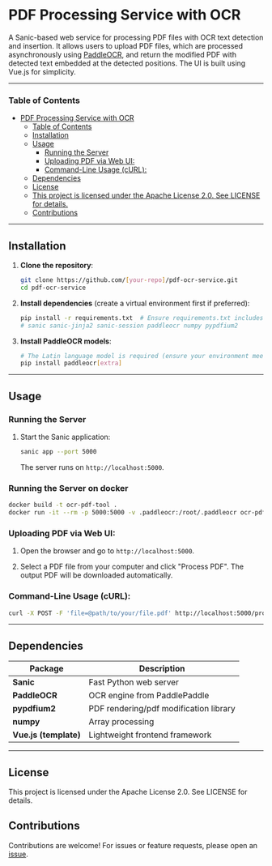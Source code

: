 # PDF Processing Service with OCR

A Sanic-based web service for processing PDF files with OCR text detection and insertion. It allows users to upload PDF files, which are processed asynchronously using [PaddleOCR](https://github.com/PaddlePaddle/PaddleOCR), and return the modified PDF with detected text embedded at the detected positions. The UI is built using Vue.js for simplicity.

---

### Table of Contents
- [PDF Processing Service with OCR](#pdf-processing-service-with-ocr)
    - [Table of Contents](#table-of-contents)
  - [Installation](#installation)
  - [Usage](#usage)
    - [Running the Server](#running-the-server)
    - [Uploading PDF via Web UI:](#uploading-pdf-via-web-ui)
    - [Command-Line Usage (cURL):](#command-line-usage-curl)
  - [Dependencies](#dependencies)
  - [License](#license)
  - [This project is licensed under the Apache License 2.0. See LICENSE for details.](#this-project-is-licensed-under-the-apache-license-20-see-license-for-details)
  - [Contributions](#contributions)

---

## Installation
1. **Clone the repository**:
   ```bash
   git clone https://github.com/[your-repo]/pdf-ocr-service.git
   cd pdf-ocr-service
   ```

2. **Install dependencies** (create a virtual environment first if preferred):
   ```bash
   pip install -r requirements.txt  # Ensure requirements.txt includes:
   # sanic sanic-jinja2 sanic-session paddleocr numpy pypdfium2
   ```

3. **Install PaddleOCR models**:
   ```bash
   # The Latin language model is required (ensure your environment meets PaddleOCR's prerequisites)
   pip install paddleocr[extra]
   ```

---

## Usage

### Running the Server
1. Start the Sanic application:
   ```bash
   sanic app --port 5000
   ```
   The server runs on `http://localhost:5000`.

### Running the Server on docker

```bash
docker build -t ocr-pdf-tool .
docker run -it --rm -p 5000:5000 -v .paddleocr:/root/.paddleocr ocr-pdf-tool
```

### Uploading PDF via Web UI:
1. Open the browser and go to `http://localhost:5000`.

2. Select a PDF file from your computer and click "Process PDF". The output PDF will be downloaded automatically.

### Command-Line Usage (cURL):
```bash
curl -X POST -F 'file=@path/to/your/file.pdf' http://localhost:5000/process-pdf -o output.pdf
```

---

## Dependencies

| Package                | Description                          |
|------------------------|--------------------------------------|
| **Sanic**              | Fast Python web server               |
| **PaddleOCR**          | OCR engine from PaddlePaddle         |
| **pypdfium2**          | PDF rendering/pdf modification library |
| **numpy**              | Array processing                     |
| **Vue.js (template)**  | Lightweight frontend framework       |

---

## License
This project is licensed under the Apache License 2.0. See LICENSE for details.

## Contributions
Contributions are welcome! For issues or feature requests, please open an [issue](https://github.com/[your-repo]/issues).